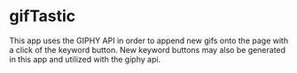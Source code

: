 # gifTastic

This app uses the GIPHY API in order to append new gifs onto the page with a click of the keyword button. New keyword buttons may also be generated in this app and utilized with the giphy api.
